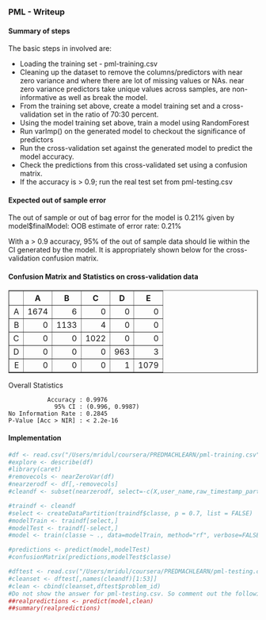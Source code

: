 ### PML - Writeup
#### Summary of steps
The basic steps in involved are:
   * Loading the training set - pml-training.csv
   * Cleaning up the dataset to remove the columns/predictors with near zero variance and where there are lot of missing values or NAs. near zero variance predictors take unique values across samples, are non-informative as well as break the model.
   * From the training set above, create a model training set and a cross-validation set in the ratio of 70:30 percent.
   * Using the model training set above, train a model using RandomForest
   * Run varImp() on the generated model to checkout the significance of predictors
   * Run the cross-validation set against the generated model to predict the model accuracy.
   * Check the predictions from this cross-validated set using a confusion matrix.
   * If the accuracy is > 0.9; run the real test set from pml-testing.csv

#### Expected out of sample error
The out of sample or out of bag error for the model is 0.21% given by model$finalModel:
OOB estimate of  error rate: 0.21%

With a > 0.9 accuracy, 95% of the out of sample data should lie within the CI generated by the model. It is appropriately shown below for the cross-validation confusion matrix.

#### Confusion Matrix and Statistics on cross-validation data

<!-- html table generated in R 3.1.1 by xtable 1.7-4 package -->
<!-- Mon Sep 22 00:48:54 2014 -->
<table border=1>
<tr> <th>  </th> <th> A </th> <th> B </th> <th> C </th> <th> D </th> <th> E </th>  </tr>
  <tr> <td align="right"> A </td> <td align="right"> 1674 </td> <td align="right">   6 </td> <td align="right">   0 </td> <td align="right">   0 </td> <td align="right">   0 </td> </tr>
  <tr> <td align="right"> B </td> <td align="right">   0 </td> <td align="right"> 1133 </td> <td align="right">   4 </td> <td align="right">   0 </td> <td align="right">   0 </td> </tr>
  <tr> <td align="right"> C </td> <td align="right">   0 </td> <td align="right">   0 </td> <td align="right"> 1022 </td> <td align="right">   0 </td> <td align="right">   0 </td> </tr>
  <tr> <td align="right"> D </td> <td align="right">   0 </td> <td align="right">   0 </td> <td align="right">   0 </td> <td align="right"> 963 </td> <td align="right">   3 </td> </tr>
  <tr> <td align="right"> E </td> <td align="right">   0 </td> <td align="right">   0 </td> <td align="right">   0 </td> <td align="right">   1 </td> <td align="right"> 1079 </td> </tr>
   </table>

Overall Statistics
                                         
               Accuracy : 0.9976         
                 95% CI : (0.996, 0.9987)
    No Information Rate : 0.2845         
    P-Value [Acc > NIR] : < 2.2e-16
    
#### Implementation

```r
#df <- read.csv("/Users/mridul/coursera/PREDMACHLEARN/pml-training.csv")
#explore <- describe(df)
#library(caret)
#removecols <- nearZeroVar(df)
#nearzerodf <- df[,-removecols]
#cleandf <- subset(nearzerodf, select=-c(X,user_name,raw_timestamp_part_1,raw_timestamp_part_2,cvtd_timestamp,var_accel_forearm,amplitude_pitch_forearm,min_pitch_forearm,max_picth_forearm,var_yaw_dumbbell,stddev_yaw_dumbbell,avg_yaw_dumbbell,var_pitch_dumbbell,stddev_pitch_dumbbell,avg_pitch_dumbbell,var_roll_dumbbell,stddev_roll_dumbbell,avg_roll_dumbbell,var_accel_dumbbell,amplitude_pitch_dumbbell,amplitude_roll_dumbbell,min_pitch_dumbbell,min_roll_dumbbell,max_picth_dumbbell,max_roll_dumbbell,max_roll_belt,max_picth_belt,min_roll_belt,min_pitch_belt,amplitude_roll_belt,amplitude_pitch_belt,var_total_accel_belt, avg_roll_belt,stddev_roll_belt, var_roll_belt,avg_pitch_belt, stddev_pitch_belt,var_pitch_belt,avg_yaw_belt,stddev_yaw_belt,var_yaw_belt,var_accel_arm,max_picth_arm,max_yaw_arm,min_yaw_arm,amplitude_yaw_arm))

#traindf <- cleandf
#select <- createDataPartition(traindf$classe, p = 0.7, list = FALSE)
#modelTrain <- traindf[select,]
#modelTest <- traindf[-select,]
#model <- train(classe ~ ., data=modelTrain, method="rf", verbose=FALSE)
```

```r
#predictions <- predict(model,modelTest)
#confusionMatrix(predictions,modelTest$classe)

#dftest <- read.csv("/Users/mridul/coursera/PREDMACHLEARN/pml-testing.csv")
#cleanset <- dftest[,names(cleandf)[1:53]]
#clean <- cbind(cleanset,dftest$problem_id)
#Do not show the answer for pml-testing.csv. So comment out the following; though it works with 100% accuracy on pml-testing.csv
##realpredictions <- predict(model,clean)
##summary(realpredictions)
```
